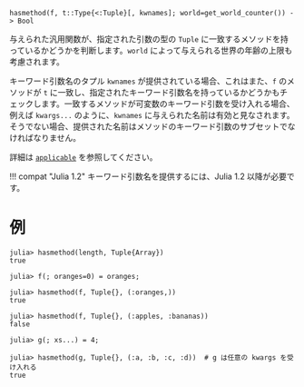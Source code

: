 ```
hasmethod(f, t::Type{<:Tuple}[, kwnames]; world=get_world_counter()) -> Bool
```

与えられた汎用関数が、指定された引数の型の `Tuple` に一致するメソッドを持っているかどうかを判断します。`world` によって与えられる世界の年齢の上限も考慮されます。

キーワード引数名のタプル `kwnames` が提供されている場合、これはまた、`f` のメソッドが `t` に一致し、指定されたキーワード引数名を持っているかどうかもチェックします。一致するメソッドが可変数のキーワード引数を受け入れる場合、例えば `kwargs...` のように、`kwnames` に与えられた名前は有効と見なされます。そうでない場合、提供された名前はメソッドのキーワード引数のサブセットでなければなりません。

詳細は [`applicable`](@ref) を参照してください。

!!! compat "Julia 1.2"
    キーワード引数名を提供するには、Julia 1.2 以降が必要です。


# 例

```jldoctest
julia> hasmethod(length, Tuple{Array})
true

julia> f(; oranges=0) = oranges;

julia> hasmethod(f, Tuple{}, (:oranges,))
true

julia> hasmethod(f, Tuple{}, (:apples, :bananas))
false

julia> g(; xs...) = 4;

julia> hasmethod(g, Tuple{}, (:a, :b, :c, :d))  # g は任意の kwargs を受け入れる
true
```
